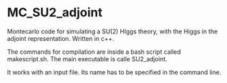 # MC_SU2_adjoint
Montecarlo code for simulating a SU(2) HIggs theory, with the Higgs in the adjoint representation. Written in c++.

The commands for compilation are inside a bash script called makescript.sh. The main executable is calle SU2_adjoint.

It works with an input file. Its name has to be specified in the command line.
